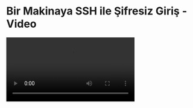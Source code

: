 # Bir Makinaya SSH ile Şifresiz Giriş - Video

<video width="340"  controls>
    <source src="https://drive.google.com/uc?export=view&id=1M_XsRZAfygCDzDWff448qCRqeGb1r9KG" type='video/mp4'>
</video>

